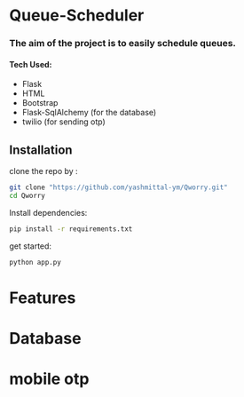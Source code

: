 # Queue-Scheduler 


### The aim of the project is to easily schedule queues.


#### Tech Used:
- Flask
- HTML
- Bootstrap
- Flask-SqlAlchemy (for the database)
- twilio (for sending otp)


## Installation

clone the repo by :
```sh
git clone "https://github.com/yashmittal-ym/Qworry.git"
cd Qworry
```

Install dependencies: 

```sh
pip install -r requirements.txt
```

get started: 

```sh
python app.py
```
# Features



# Database


# mobile otp






